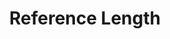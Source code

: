 ---
types: "word"

title: "Reference Length"

categories: ['']

tags: ['Reference', 'Length']

arabic: ['الطول المرجعي']

publishers: ['خوارزميات الذكاء الاصطناعي في تحليل النص العربي']

types: "word"

slug: ""
---